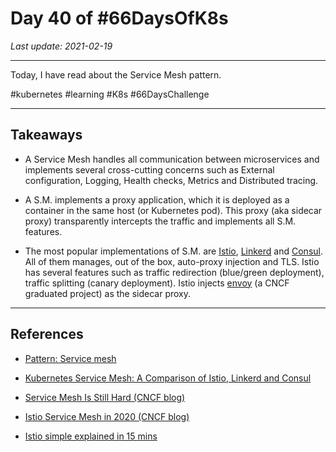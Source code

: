 # Day 40 of #66DaysOfK8s

_Last update: 2021-02-19_

---
Today, I have read about the Service Mesh pattern.

#kubernetes #learning #K8s #66DaysChallenge

---

## Takeaways

* A Service Mesh handles all communication between microservices and implements several cross-cutting concerns such as External configuration, Logging, Health checks, Metrics and Distributed tracing.

* A S.M. implements a proxy application, which it is deployed as a container in the same host (or Kubernetes pod). This proxy (aka sidecar proxy) transparently intercepts the traffic and implements all S.M. features.

* The most popular implementations of S.M. are [Istio](https://landscape.cncf.io/?selected=istio), [Linkerd](https://landscape.cncf.io/?selected=linkerd) and [Consul](https://landscape.cncf.io/?selected=consul). All of them manages, out of the box, auto-proxy injection and TLS. Istio has several features such as traffic redirection (blue/green deployment), traffic splitting (canary deployment). Istio injects [envoy](https://www.cncf.io/projects/) (a CNCF graduated project) as the sidecar proxy.

---

## References

* [Pattern: Service mesh](https://microservices.io/patterns/deployment/service-mesh.html)

* [Kubernetes Service Mesh: A Comparison of Istio, Linkerd and Consul](https://platform9.com/blog/kubernetes-service-mesh-a-comparison-of-istio-linkerd-and-consul/)

* [Service Mesh Is Still Hard (CNCF blog)](https://www.cncf.io/blog/2020/10/26/service-mesh-is-still-hard/)

* [Istio Service Mesh in 2020 (CNCF blog)](https://www.cncf.io/blog/2020/05/25/istio-service-mesh-in-2020/)

* [Istio simple explained in 15 mins](https://www.youtube.com/watch?v=16fgzklcF7Y)
